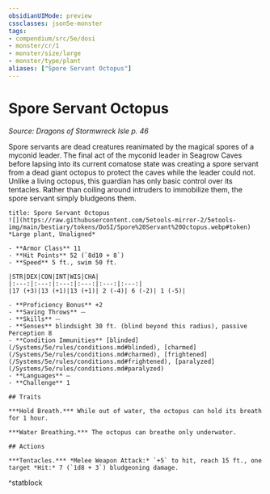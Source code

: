 ```yaml
---
obsidianUIMode: preview
cssclasses: json5e-monster
tags:
- compendium/src/5e/dosi
- monster/cr/1
- monster/size/large
- monster/type/plant
aliases: ["Spore Servant Octopus"]
---
```

# Spore Servant Octopus
*Source: Dragons of Stormwreck Isle p. 46*  

Spore servants are dead creatures reanimated by the magical spores of a myconid leader. The final act of the myconid leader in Seagrow Caves before lapsing into its current comatose state was creating a spore servant from a dead giant octopus to protect the caves while the leader could not. Unlike a living octopus, this guardian has only basic control over its tentacles. Rather than coiling around intruders to immobilize them, the spore servant simply bludgeons them.

```ad-statblock
title: Spore Servant Octopus
![](https://raw.githubusercontent.com/5etools-mirror-2/5etools-img/main/bestiary/tokens/DoSI/Spore%20Servant%20Octopus.webp#token)
*Large plant, Unaligned*

- **Armor Class** 11
- **Hit Points** 52 (`8d10 + 8`)
- **Speed** 5 ft., swim 50 ft.

|STR|DEX|CON|INT|WIS|CHA|
|:---:|:---:|:---:|:---:|:---:|:---:|
|17 (+3)|13 (+1)|13 (+1)| 2 (-4)| 6 (-2)| 1 (-5)|

- **Proficiency Bonus** +2
- **Saving Throws** ⏤
- **Skills** ⏤
- **Senses** blindsight 30 ft. (blind beyond this radius), passive Perception 8
- **Condition Immunities** [blinded](/Systems/5e/rules/conditions.md#blinded), [charmed](/Systems/5e/rules/conditions.md#charmed), [frightened](/Systems/5e/rules/conditions.md#frightened), [paralyzed](/Systems/5e/rules/conditions.md#paralyzed)
- **Languages** —
- **Challenge** 1

## Traits

***Hold Breath.*** While out of water, the octopus can hold its breath for 1 hour.

***Water Breathing.*** The octopus can breathe only underwater.

## Actions

***Tentacles.*** *Melee Weapon Attack:* `+5` to hit, reach 15 ft., one target *Hit:* 7 (`1d8 + 3`) bludgeoning damage.
```
^statblock